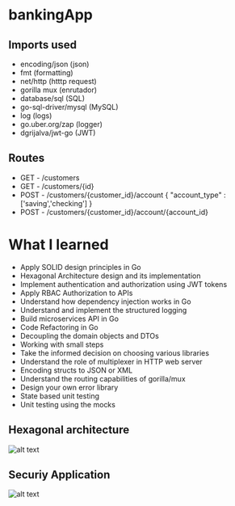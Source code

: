 # bankingApp

## Imports used
- encoding/json         (json)
- fmt                   (formatting)
- net/http              (htttp request)
- gorilla mux           (enrutador)
- database/sql          (SQL)
- go-sql-driver/mysql   (MySQL)
- log                   (logs)
- go.uber.org/zap       (logger)
- dgrijalva/jwt-go      (JWT)

## Routes
- GET  - /customers
- GET  - /customers/{id}
- POST - /customers/{customer_id}/account               { "account_type" : ['saving','checking'] }
- POST - /customers/{customer_id}/account/{account_id}  




# What I learned
* Apply SOLID design principles in Go
* Hexagonal Architecture design and its implementation
* Implement authentication and authorization using JWT tokens
* Apply RBAC Authorization to APIs
* Understand how dependency injection works in Go
* Understand and implement the structured logging
* Build microservices API in Go
* Code Refactoring in Go
* Decoupling the domain objects and DTOs
* Working with small steps
* Take the informed decision on choosing various libraries
* Understand the role of multiplexer in HTTP web server
* Encoding structs to JSON or XML
* Understand the routing capabilities of gorilla/mux
* Design your own error library
* State based unit testing
* Unit testing using the mocks

## Hexagonal architecture
![alt text](https://i.ibb.co/RCKw5Gg/Hex-arq-repo-data-adapter.png)


## Securiy Application
![alt text](https://i.ibb.co/Z84WC4n/security-app.png)

